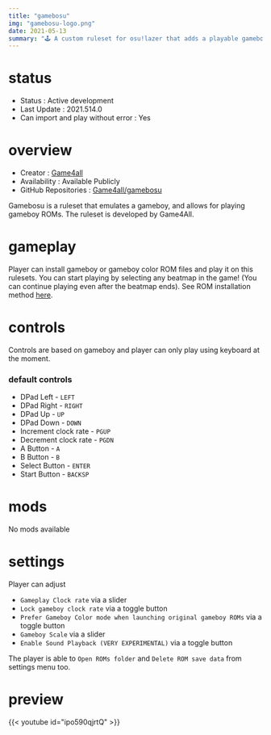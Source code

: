 ```yaml
---
title: "gamebosu"
img: "gamebosu-logo.png"
date: 2021-05-13
summary: "🕹 A custom ruleset for osu!lazer that adds a playable gameboy."
---
```


# status

- Status : Active development
- Last Update : 2021.514.0
- Can import and play without error : Yes

# overview

- Creator : [Game4all](https://github.com/Game4all)
- Availability : Available Publicly
- GitHub Repositories : [Game4all/gamebosu](https://github.com/Game4all/gamebosu)

Gamebosu is a ruleset that emulates a gameboy, and allows for playing gameboy ROMs. The ruleset is developed by Game4All.

# gameplay

Player can install gameboy or gameboy color ROM files and play it on this rulesets. You can start playing by selecting any beatmap in the game! (You can continue playing even after the beatmap ends). See ROM installation method [here](https://github.com/Game4all/gamebosu#installation-instructions).

# controls

Controls are based on gameboy and player can only play using keyboard at the moment.

### default controls

- DPad Left - `LEFT`
- DPad Right - `RIGHT`
- DPad Up - `UP`
- DPad Down - `DOWN`
- Increment clock rate - `PGUP`
- Decrement clock rate - `PGDN`
- A Button - `A`
- B Button - `B`
- Select Button - `ENTER`
- Start Button - `BACKSP`

# mods

No mods available

# settings

Player can adjust

- `Gameplay Clock rate` via a slider
- `Lock gameboy clock rate` via a toggle button
- `Prefer Gameboy Color mode when launching original gameboy ROMs` via a toggle button
- `Gameboy Scale` via a slider
- `Enable Sound Playback (VERY EXPERIMENTAL)` via a toggle button

The player is able to `Open ROMs folder` and `Delete ROM save data` from settings menu too.

# preview

{{< youtube id="ipo590qjrtQ" >}}